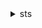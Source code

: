 <details><summary>sts</summary><blockquote>

- **<details><summary>assume-role</summary><blockquote>**

  * --role-arn
  * --role-session-name
  * --policy-arns
  * --policy
  * --duration-seconds
  * --tags
  * --transitive-tag-keys
  * --external-id
  * --serial-number
  * --token-code
  * --source-identity
  * --cli-input-json
  * --cli-input-yaml
  * --generate-cli-skeleton


- **<details><summary>assume-role-with-saml</summary><blockquote>**

  * --role-arn
  * --principal-arn
  * --saml-assertion
  * --policy-arns
  * --policy
  * --duration-seconds
  * --cli-input-json
  * --cli-input-yaml
  * --generate-cli-skeleton


- **<details><summary>assume-role-with-web-identity</summary><blockquote>**

  * --role-arn
  * --role-session-name
  * --web-identity-token
  * --provider-id
  * --policy-arns
  * --policy
  * --duration-seconds
  * --cli-input-json
  * --cli-input-yaml
  * --generate-cli-skeleton


- **<details><summary>decode-authorization-message</summary><blockquote>**

  * --encoded-message
  * --cli-input-json
  * --cli-input-yaml
  * --generate-cli-skeleton


- **<details><summary>get-access-key-info</summary><blockquote>**

  * --access-key-id
  * --cli-input-json
  * --cli-input-yaml
  * --generate-cli-skeleton


- **<details><summary>get-caller-identity</summary><blockquote>**

  * --cli-input-json
  * --cli-input-yaml
  * --generate-cli-skeleton


- **<details><summary>get-federation-token</summary><blockquote>**

  * --name
  * --policy
  * --policy-arns
  * --duration-seconds
  * --tags
  * --cli-input-json
  * --cli-input-yaml
  * --generate-cli-skeleton


- **<details><summary>get-session-token</summary><blockquote>**

  * --duration-seconds
  * --serial-number
  * --token-code
  * --cli-input-json
  * --cli-input-yaml
  * --generate-cli-skeleton


- **<details><summary>help</summary><blockquote>**

  * 


</blockquote></details>
</blockquote></details>
</blockquote></details>
</blockquote></details>
</blockquote></details>
</blockquote></details>
</blockquote></details>
</blockquote></details>
</blockquote></details>
</blockquote></details>
